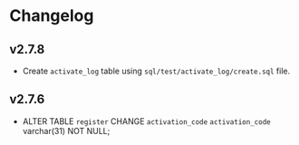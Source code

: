 # Changelog

## v2.7.8

- Create `activate_log` table using `sql/test/activate_log/create.sql` file.

## v2.7.6

- ALTER TABLE `register` CHANGE `activation_code` `activation_code` varchar(31) NOT NULL;
